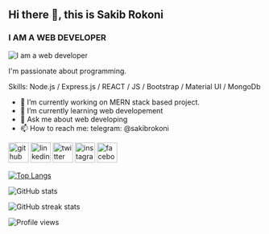 ## Hi there 👋, this is Sakib Rokoni
### I AM A WEB DEVELOPER
![I am a web developer](https://www.welcogroup.com/images/webdevelopment2.jpg)

I'm passionate about programming.

Skills: Node.js / Express.js / REACT / JS / Bootstrap / Material UI / MongoDb

- 🔭 I’m currently working on MERN stack based project. 
- 🌱 I’m currently learning web developement 
- 💬 Ask me about web developing 
- 📫 How to reach me: telegram: @sakibrokoni 

[<img src='https://cdn.jsdelivr.net/npm/simple-icons@3.0.1/icons/github.svg' alt='github' height='40'>](https://github.com/sakibrokoni)
[<img src='https://cdn.jsdelivr.net/npm/simple-icons@3.0.1/icons/linkedin.svg' alt='linkedin' height='40'>](https://https://bd.linkedin.com/in/sakib-rokoni)
[<img src='https://cdn.jsdelivr.net/npm/simple-icons@3.0.1/icons/twitter.svg' alt='twitter' height='40'>](https://twitter.com/sakibrokoni)
[<img src='https://cdn.jsdelivr.net/npm/simple-icons@3.0.1/icons/instagram.svg' alt='instagram' height='40'>](https://www.instagram.com/sakib.rokoni/)
[<img src='https://cdn.jsdelivr.net/npm/simple-icons@3.0.1/icons/facebook.svg' alt='facebook' height='40'>](https://www.facebook.com/sakibrokoni)

<!-- [![trophy](https://github-profile-trophy.vercel.app/?username=sakibrokoni)](https://github.com/ryo-ma/github-profile-trophy) -->

[![Top Langs](https://github-readme-stats.vercel.app/api/top-langs/?username=sakibrokoni)](https://github.com/anuraghazra/github-readme-stats)

![GitHub stats](https://github-readme-stats.vercel.app/api?username=sakibrokoni&show_icons=true)  

<!-- ![GitHub Activity Graph](https://activity-graph.herokuapp.com/graph?username=sakibrokoni)   -->

![GitHub streak stats](https://github-readme-streak-stats.herokuapp.com/?user=sakibrokoni)  

![Profile views](https://gpvc.arturio.dev/sakibrokoni) 




<!---- - 👋 Hi, I’m @sakibrokoni
- 👀 I’m interested in ...
- 🌱 I’m currently learning ...
- 💞️ I’m looking to collaborate on ...
- 📫 How to reach me ...
sakibrokoni/sakibrokoni is a ✨ special ✨ repository because its `README.md` (this file) appears on your GitHub profile.
You can click the Preview link to take a look at your changes.
--->
